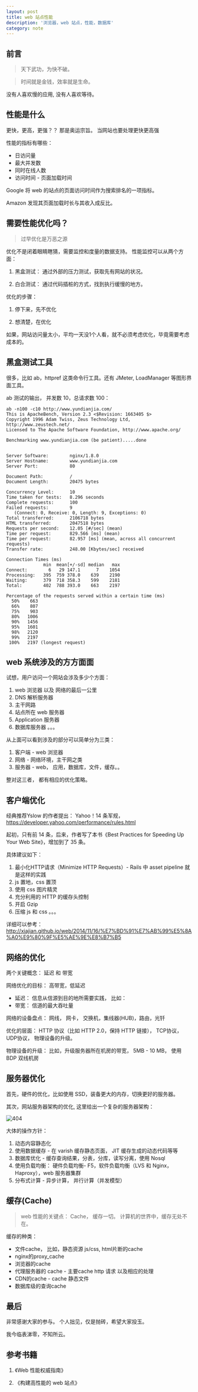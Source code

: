 ```yaml
---
layout: post
title: web 站点性能
description: '浏览器，web 站点，性能，数据库'
category: note
---
```


## 前言

> 天下武功，为快不破。

> 时间就是金钱，效率就是生命。



没有人喜欢慢的应用, 没有人喜欢等待。

## 性能是什么

更快，更高，更强？？ 那是奥运宗旨。 当网站也要处理更快更高强

性能的指标有哪些： 

* 日访问量 
* 最大并发数
* 同时在线人数
* 访问时间 - 页面加载时间

Google 将 web 的站点的页面访问时间作为搜索排名的一项指标。 

Amazon 发现其页面加载时长与其收入成反比。

## 需要性能优化吗？

> 过早优化是万恶之源

优化不是闭着眼睛瞎猜，需要监控和度量的数据支持。 性能监控可以从两个方面： 

1. 黑盒测试： 通过外部的压力测试，获取先有网站的状况。

2. 白合测试： 通过代码插桩的方式，找到执行缓慢的地方。

优化的步骤： 

1. 停下来，先不优化

2. 想清楚，在优化

如果，网站访问量太小，平均一天没1个人看，就不必须考虑优化，毕竟需要考虑成本的。

## 黑盒测试工具

很多，比如 ab，httpref 这类命令行工具。还有 JMeter, LoadManager 等图形界面工具。

ab 测试的输出， 并发数 10，总请求数 100： 

```
ab -n100 -c10 http://www.yundianjia.com/
This is ApacheBench, Version 2.3 <$Revision: 1663405 $>
Copyright 1996 Adam Twiss, Zeus Technology Ltd, http://www.zeustech.net/
Licensed to The Apache Software Foundation, http://www.apache.org/

Benchmarking www.yundianjia.com (be patient).....done


Server Software:        nginx/1.8.0
Server Hostname:        www.yundianjia.com
Server Port:            80

Document Path:          /
Document Length:        20475 bytes

Concurrency Level:      10
Time taken for tests:   8.296 seconds
Complete requests:      100
Failed requests:        9
   (Connect: 0, Receive: 0, Length: 9, Exceptions: 0)
Total transferred:      2106718 bytes
HTML transferred:       2047518 bytes
Requests per second:    12.05 [#/sec] (mean)
Time per request:       829.566 [ms] (mean)
Time per request:       82.957 [ms] (mean, across all concurrent requests)
Transfer rate:          248.00 [Kbytes/sec] received

Connection Times (ms)
              min  mean[+/-sd] median   max
Connect:        6   29 147.1      7    1054
Processing:   395  759 378.0    639    2190
Waiting:      379  718 358.3    599    2181
Total:        402  788 393.0    663    2197

Percentage of the requests served within a certain time (ms)
  50%    663
  66%    807
  75%    903
  80%   1006
  90%   1456
  95%   1601
  98%   2120
  99%   2197
 100%   2197 (longest request)
```

## web 系统涉及的方方面面

试想，用户访问一个网站会涉及多少个方面： 

1.  web 浏览器 以及 网络的最后一公里
2.  DNS 解析服务器
3.  主干网路
4.  站点所在 web 服务器
5.  Application 服务器
6.  数据库服务器
。。。


从上面可以看到涉及的部分可以简单分为三类： 

1. 客户端 - web 浏览器
2. 网络 - 网络环境，主干网之类
3. 服务器 - web， 应用，数据库，文件，缓存。。

整对这三者， 都有相应的优化策略。

## 客户端优化

经典推荐Yslow 的作者提出： Yahoo！14 条军规， <https://developer.yahoo.com/performance/rules.html>

起初，只有前 14 条，后来，作者写了本书《Best Practices for Speeding Up Your Web Site》，增加到了 35 条。

具体建议如下： 

1. 最小化HTTP请求（Minimize HTTP Requests）- Rails 中 asset pipeline 就是这样的实践
2. js 置地，css 置顶
3. 使用 css 图片精灵
4. 充分利用的 HTTP 的缓存头控制
5. 开启 Gzip 
6. 压缩 js 和 css
。。。

详细可以参考： <http://xiajian.github.io/web/2014/11/16/%E7%BD%91%E7%AB%99%E5%8A%A0%E9%80%9F%E5%AE%9E%E8%B7%B5>

## 网络的优化

两个关键概念： 延迟 和 带宽

网络优化的目标： 高带宽，低延迟

* 延迟： 信息从信源到目的地所需要实践， 比如： 
* 带宽： 信道的最大吞吐量

网络的设备盘点： 网线， 网卡， 交换机，集线器(HUB)，路由，光钎

优化的层面： HTTP 协议（比如 HTTP 2.0，保持 HTTP 链接）， TCP协议， UDP协议， 物理设备的升级。

物理设备的升级： 比如，升级服务器所在机房的带宽， 5MB - 10 MB， 使用 BDP 双线机房

## 服务器优化

首先，硬件的优化，比如使用 SSD，装备更大的内存，切换更好的服务器。

其次，网站服务器架构的优化, 这里给出一个复杂的服务器架构： 

<div class="pic">
  <img src="http://images.cnitblog.com/blog/352511/201409/302146262063009.png" alt="404"/>
</div>

大体的操作方针： 

1. 动态内容静态化
1. 使用数据缓存 - 在 varish 缓存静态页面， JIT 缓存生成的动态代码等等
1. 数据库优化 - 缓存查询结果，分表，分库，读写分离，使用 Nosql
1. 使用负载均衡： 硬件负载均衡- F5，软件负载均衡（LVS 和 Nginx， Haproxy），web 服务器集群
1. 分布式计算 - 异步计算， 并行计算（并发模型）

## 缓存(Cache)

> web 性能的关键点： Cache， 缓存一切。 计算机的世界中，缓存无处不在。

缓存的种类： 

* 文件cache， 比如，静态资源 js/css, html片断的cache
* nginx的proxy_cache
* 浏览器的cache
* 代理服务器的 cache - 主要cache http 请求 以及相应的处理
* CDN的cache - cache 静态文件
* 数据库级的查询cache
## 最后

非常感谢大家的参与。 个人拙见，仅是抛砖，希望大家投玉。 

我今临表涕零，不知所云。


## 参考书籍

1. 《Web 性能权威指南》

2. 《构建高性能的 web 站点》